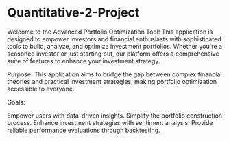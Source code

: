 # Quantitative-2-Project
Welcome to the Advanced Portfolio Optimization Tool!
This application is designed to empower investors and financial enthusiasts with sophisticated tools to build, analyze, and optimize investment portfolios. Whether you're a seasoned investor or just starting out, our platform offers a comprehensive suite of features to enhance your investment strategy.

Purpose:
This application aims to bridge the gap between complex financial theories and practical investment strategies, making portfolio optimization accessible to everyone.

Goals:

Empower users with data-driven insights.
Simplify the portfolio construction process.
Enhance investment strategies with sentiment analysis.
Provide reliable performance evaluations through backtesting.
